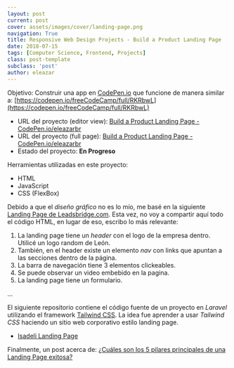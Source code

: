 ```yaml
---
layout: post
current: post
cover: assets/images/cover/landing-page.png
navigation: True
title: Responsive Web Design Projects - Build a Product Landing Page
date: 2018-07-15
tags: [Computer Science, Frontend, Projects]
class: post-template
subclass: 'post'
author: eleazar
---
```


Objetivo: Construir una app en [CodePen.io](https://codepen.io/) que funcione de manera similar a: [https://codepen.io/freeCodeCamp/full/RKRbwL](https://codepen.io/freeCodeCamp/full/RKRbwL)

* URL del proyecto (editor view): [Build a Product Landing Page - CodePen.io/eleazarbr](https://codepen.io/eleazarbr/pen/jpqwLX)
* URL del proyecto (full page):   [Build a Product Landing Page - CodePen.io/eleazarbr](https://codepen.io/eleazarbr/full/jpqwLX/)
* Estado del proyecto: **En Progreso**

Herramientas utilizadas en este proyecto:

- HTML
- JavaScript
- CSS (FlexBox)

Debido a que el _diseño gráfico_ no es lo mío, me basé en la siguiente [Landing Page de Leadsbridge.com](http://get.leadsbridge.com/webinar-leadsbridge-2-0/). Esta vez, no voy a compartir aquí todo el código HTML, en lugar de eso, escribo lo más relevante:

1. La landing page tiene un _header_ con el logo de la empresa dentro. Utilicé un logo random de León.
2. También, en el header existe un elemento _nav_ con links que apuntan a las secciones dentro de la página.
3. La barra de navegación tiene 3 elementos clickeables.
4. Se puede observar un video embebido en la pagina.
5. La landing page tiene un formulario.


...


El siguiente repositorio contiene el código fuente de un proyecto en _Laravel_ utilizando el framework [Tailwind CSS](https://tailwindcss.com/). La idea fue aprender a usar _Tailwind CSS_ haciendo un sitio web corporativo estilo landing page.

- [Isadeli Landing Page](https://github.com/eleazarbr/isadeli)

Finalmente, un post acerca de: [¿Cuáles son los 5 pilares principales de una Landing Page exitosa?](https://eresendez.com/pillars-of-a-successful-landing-page)
